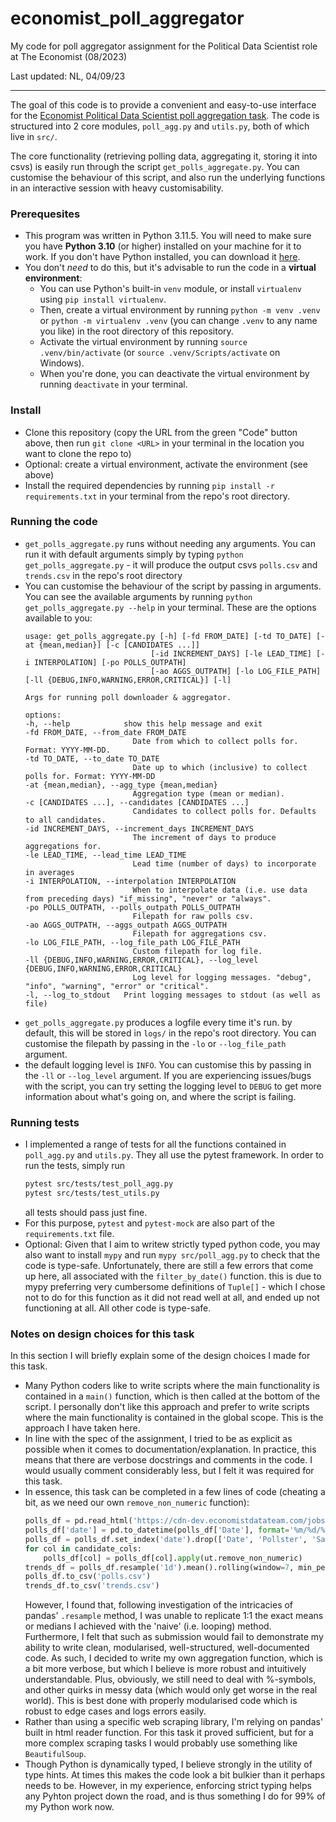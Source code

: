# economist_poll_aggregator
My code for poll aggregator assignment for the Political Data Scientist role at The Economist (08/2023)

Last updated: NL, 04/09/23
_______________________________

The goal of this code is to provide a convenient and easy-to-use interface for the [Economist Political Data Scientist poll aggregation task](https://cdn-dev.economistdatateam.com/jobs/pds/code-test/assignment.html). The code is structured into 2 core modules, `poll_agg.py` and `utils.py`, both of which live in `src/`. 

The core functionality (retrieving polling data, aggregating it, storing it into csvs) is easily run through the script `get_polls_aggregate.py`. You can customise the behaviour of this script, and also run the underlying functions in an interactive session with heavy customisability.

### Prerequesites
- This program was written in Python 3.11.5. You will need to make sure you have **Python 3.10** (or higher) installed on your machine for it to work. If you don't have Python installed, you can download it [here](https://www.python.org/downloads/).
- You don't *need* to do this, but it's advisable to run the code in a **virtual environment**: 
    - You can use Python's built-in `venv` module, or install `virtualenv` using `pip install virtualenv`. 
    - Then, create a virtual environment by running `python -m venv .venv` or `python -m virtualenv .venv` (you can change `.venv` to any name you like) in the root directory of this repository. 
    - Activate the virtual environment by running `source .venv/bin/activate` (or `source .venv/Scripts/activate` on Windows). 
    - When you're done, you can deactivate the virtual environment by running `deactivate` in your terminal.

### Install
- Clone this repository (copy the URL from the green "Code" button above, then run `git clone <URL>` in your terminal in the location you want to clone the repo to)
- Optional: create a virtual environment, activate the environment (see above)
- Install the required dependencies by running `pip install -r requirements.txt` in your terminal from the repo's root directory. 

### Running the code
- `get_polls_aggregate.py` runs without needing any arguments. You can run it with default arguments simply by typing `python get_polls_aggregate.py` - it will produce the output csvs `polls.csv` and `trends.csv` in the repo's root directory
- You can customise the behaviour of the script by passing in arguments. You can see the available arguments by running `python get_polls_aggregate.py --help` in your terminal. These are the options available to you: 
    ```
    usage: get_polls_aggregate.py [-h] [-fd FROM_DATE] [-td TO_DATE] [-at {mean,median}] [-c [CANDIDATES ...]]
                                [-id INCREMENT_DAYS] [-le LEAD_TIME] [-i INTERPOLATION] [-po POLLS_OUTPATH]
                                [-ao AGGS_OUTPATH] [-lo LOG_FILE_PATH] [-ll {DEBUG,INFO,WARNING,ERROR,CRITICAL}] [-l]

    Args for running poll downloader & aggregator.

    options:
    -h, --help            show this help message and exit
    -fd FROM_DATE, --from_date FROM_DATE
                            Date from which to collect polls for. Format: YYYY-MM-DD.
    -td TO_DATE, --to_date TO_DATE
                            Date up to which (inclusive) to collect polls for. Format: YYYY-MM-DD
    -at {mean,median}, --agg_type {mean,median}
                            Aggregation type (mean or median).
    -c [CANDIDATES ...], --candidates [CANDIDATES ...]
                            Candidates to collect polls for. Defaults to all candidates.
    -id INCREMENT_DAYS, --increment_days INCREMENT_DAYS
                            The increment of days to produce aggregations for.
    -le LEAD_TIME, --lead_time LEAD_TIME
                            Lead time (number of days) to incorporate in averages
    -i INTERPOLATION, --interpolation INTERPOLATION
                            When to interpolate data (i.e. use data from preceding days) "if_missing", "never" or "always".
    -po POLLS_OUTPATH, --polls_outpath POLLS_OUTPATH
                            Filepath for raw polls csv.
    -ao AGGS_OUTPATH, --aggs_outpath AGGS_OUTPATH
                            Filepath for aggregations csv.
    -lo LOG_FILE_PATH, --log_file_path LOG_FILE_PATH
                            Custom filepath for log file.
    -ll {DEBUG,INFO,WARNING,ERROR,CRITICAL}, --log_level {DEBUG,INFO,WARNING,ERROR,CRITICAL}
                            Log level for logging messages. "debug", "info", "warning", "error" or "critical".
    -l, --log_to_stdout   Print logging messages to stdout (as well as file)
    ``` 
- `get_polls_aggregate.py` produces a logfile every time it's run. by default, this will be stored in `logs/` in the repo's root directory. You can customise the filepath by passing in the `-lo` or `--log_file_path` argument. 
- the default logging level is `INFO`. You can customise this by passing in the `-ll` or `--log_level` argument. If you are experiencing issues/bugs with the script, you can try setting the logging level to `DEBUG` to get more information about what's going on, and where the script is failing.

### Running tests
- I implemented a range of tests for all the functions contained in `poll_agg.py` and `utils.py`. They all use the pytest framework. In order to run the tests, simply run 
    ```bash
    pytest src/tests/test_poll_agg.py
    pytest src/tests/test_utils.py
    ``` 
    all tests should pass just fine.
- For this purpose, `pytest` and `pytest-mock` are also part of the `requirements.txt` file. 
- Optional: Given that I aim to writew strictly typed python code, you may also want to install `mypy` and run `mypy src/poll_agg.py` to check that the code is type-safe. Unfortunately, there are still a few errors that come up here, all associated with the `filter_by_date()` function. this is due to mypy preferring very cumbersome definitions of `Tuple[]` - which I chose not to do for this function as it did not read well at all, and ended up not functioning at all. All other code is type-safe. 

### Notes on design choices for this task
In this section I will briefly explain some of the design choices I made for this task.
- Many Python coders like to write scripts where the main functionality is contained in a `main()` function, which is then called at the bottom of the script. I personally don't like this approach and prefer to write scripts where the main functionality is contained in the global scope. This is the approach I have taken here. 
- In line with the spec of the assignment, I tried to be as explicit as possible when it comes to documentation/explanation. In practice, this means that there are verbose docstrings and comments in the code. I would usually comment considerably less, but I felt it was required for this task.
- In essence, this task can be completed in a few lines of code (cheating a bit, as we need our own `remove_non_numeric` function):    
    ```python
    polls_df = pd.read_html('https://cdn-dev.economistdatateam.com/jobs/pds/code-test/index.html')[0]
    polls_df['date'] = pd.to_datetime(polls_df['Date'], format='%m/%d/%y')
    polls_df = polls_df.set_index('date').drop(['Date', 'Pollster', 'Sample'], axis=1)
    for col in candidate_cols:
        polls_df[col] = polls_df[col].apply(ut.remove_non_numeric)
    trends_df = polls_df.resample('1d').mean().rolling(window=7, min_periods=1).mean()
    polls_df.to_csv('polls.csv')
    trends_df.to_csv('trends.csv')
    ```  
    However, I found that, following investigation of the intricacies of pandas' `.resample` method, I was unable to replicate 1:1 the exact means or medians I achieved with the 'naive' (i.e. looping) method. Furthermore, I felt that such as submission would fail to demonstrate my ability to write clean, modularised, well-structured, well-documented code. As such, I decided to write my own aggregation function, which is a bit more verbose, but which I believe is more robust and intuitively understandable. Plus, obviously, we still need to deal with %-symbols, and other quirks in messy data (which would only get worse in the real world). This is best done with properly modularised code which is robust to edge cases and logs errors easily. 
- Rather than using a specific web scraping library, I'm relying on pandas' built in html reader function. For this task it proved sufficient, but for a more complex scraping tasks I would probably use something like `BeautifulSoup`.
- Though Python is dynamically typed, I believe strongly in the utility of type hints. At times this makes the code look a bit bulkier than it perhaps needs to be. However, in my experience, enforcing strict typing helps any Pyhton project down the road, and is thus something I do for 99% of my Python work now.
